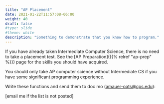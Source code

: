 ```yaml
---
title: "AP Placement"
date: 2021-01-22T11:57:08-06:00
weight: 40
draft: false
#type: slide
#theme: white
description: "Something to demonstrate that you know how to program."
---
```


If you have already taken Intermediate Computer Science, there is no
need to take a placement test. See the [AP Preparation]({{% relref
"ap-prep" %}}) page for the skills you should have acquired.

You should only take AP computer science without Intermediate CS if you have
some significant programming experience.

Write these functions and send them to doc mo (amauer-oats@cps.edu):

[email me if the list is not posted]


